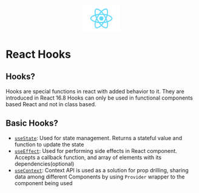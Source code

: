 <div align="center">
    <img src="./src/logo.svg" alt="drawing" width="100"/>
</div>

# React Hooks

## Hooks?

Hooks are special functions in react with added behavior to it.
They are introduced in React 16.8
Hooks can only be used in functional components based React and not in class based.

## Basic Hooks?

- [`useState`](./src/examples/StateHook.jsx): Used for state management. Returns a stateful value and function to update the state
- [`useEffect`](./src/examples/EffectHook.jsx): Used for performing side effects in React component. Accepts a callback function, and array of elements with its dependencies(optional)
- [`useContext`](./src/examples/context/counter-context.js): Context API is used as a solution for prop drilling, sharing data among different Components by using `Provider` wrapper to the component being used
